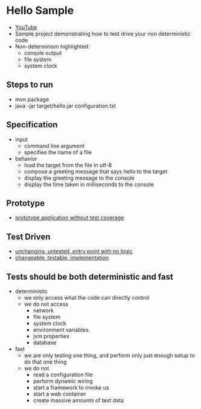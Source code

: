 # Hello Sample
- [YouTube](https://www.youtube.com/watch?v=b8EB31voC9U)
- Sample project demonstrating how to test drive your non deterministic code
- Non-determinism highlighted:
    - console output
    - file system
    - system clock


## Steps to run
- mvn package
- java -jar target/hello.jar configuration.txt

## Specification
- input
    - command line argument
    - specifies the name of a file
- behavior
    - load the target from the file in utf-8
    - compose a greeting message that says hello to the target
    - display the greeting message to the console
    - display the time taken in milliseconds to the console

## Prototype
                                                
- [prototype application without test coverage](src/test/scala/com/seanshubin/hello/PrototypeApp.scala)

## Test Driven
- [unchanging, untested, entry point with no logic](src/main/scala/com/seanshubin/hello/EntryPoint.scala)
- [changeable, testable, implementation](src/main/scala/com/seanshubin/hello/ApplicationBehavior.scala)

## Tests should be both deterministic and fast 
- deterministic
    - we only access what the code can directly control
    - we do not access
        - network
        - file system
        - system clock
        - environment variables
        - jvm properties
        - database
- fast
    - we are only testing one thing, and perform only just enough setup to do that one thing
    - we do not
        - read a configuration file
        - perform dynamic wiring
        - start a framework to invoke us
        - start a web container
        - create massive amounts of test data
